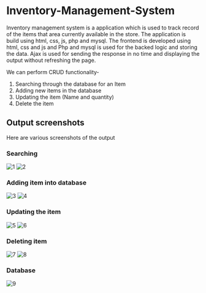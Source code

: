 # Inventory-Management-System 

Inventory management system is a application which is used to track record of the items that area currently available in the store. The application is build using html, css, js, php and mysql. The frontend is developed using html, css and js and Php and mysql is used for the backed logic and storing the data. Ajax is used for sending the response in no time and displaying the output without refreshing the page.

We can perform CRUD functionality-
1. Searching through the database for an Item
2. Adding new items in the database
3. Updating the item (Name and quantity)
4. Delete the item

## Output screenshots
Here are various screenshots of the output

### Searching
![1](https://user-images.githubusercontent.com/43580878/116808107-b78ce980-ab54-11eb-8fee-7a09324ca72f.png)
![2](https://user-images.githubusercontent.com/43580878/116808108-b8258000-ab54-11eb-8ab8-4d12f59242ff.png)

### Adding item into database
![3](https://user-images.githubusercontent.com/43580878/116808137-d7bca880-ab54-11eb-9aa9-eb6f14e29eaa.png)
![4](https://user-images.githubusercontent.com/43580878/116808138-d8edd580-ab54-11eb-9e93-798d988c51ce.png)

### Updating the item
![5](https://user-images.githubusercontent.com/43580878/116808158-ed31d280-ab54-11eb-80d9-38e15bf67a48.png)
![6](https://user-images.githubusercontent.com/43580878/116808160-ee62ff80-ab54-11eb-9213-426cf9e4038d.png)

### Deleting item
![7](https://user-images.githubusercontent.com/43580878/116808165-f884fe00-ab54-11eb-8a32-837008d49326.png)
![8](https://user-images.githubusercontent.com/43580878/116808166-f9b62b00-ab54-11eb-8255-af574a5904ac.png)

### Database
![9](https://user-images.githubusercontent.com/43580878/116808171-0175cf80-ab55-11eb-9390-d263a3fa9c3d.png)
